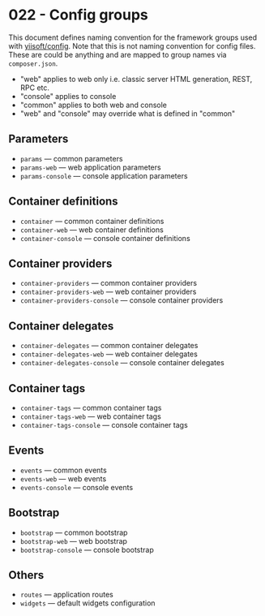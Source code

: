 # 022 - Config groups

This document defines naming convention for the framework groups used with [yiisoft/config](https://github.com/yiisoft/config).
Note that this is not naming convention for config files. These are could be anything and are mapped to group names via `composer.json`.

- "web" applies to web only i.e. classic server HTML generation, REST, RPC etc.
- "console" applies to console
- "common" applies to both web and console
- "web" and "console" may override what is defined in "common"

## Parameters

- `params` — common parameters
- `params-web` — web application parameters
- `params-console` — console application parameters

## Container definitions

- `container` — common container definitions
- `container-web` — web container definitions
- `container-console` — console container definitions

## Container providers

- `container-providers` — common container providers
- `container-providers-web` — web container providers
- `container-providers-console` — console container providers

## Container delegates

- `container-delegates` — common container delegates
- `container-delegates-web` — web container delegates
- `container-delegates-console` — console container delegates


## Container tags

- `container-tags` — common container tags
- `container-tags-web` — web container tags
- `container-tags-console` — console container tags

## Events

- `events` — common events
- `events-web` — web events
- `events-console` — console events

## Bootstrap

- `bootstrap` — common bootstrap
- `bootstrap-web` — web bootstrap
- `bootstrap-console` — console bootstrap

## Others

- `routes` — application routes
- `widgets` — default widgets configuration
